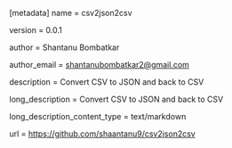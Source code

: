 [metadata]
name = csv2json2csv

version = 0.0.1

author = Shantanu Bombatkar

author_email = shantanubombatkar2@gmail.com

description = Convert CSV to JSON and back to CSV

long_description = Convert CSV to JSON and back to CSV

long_description_content_type = text/markdown

url = https://github.com/shaantanu9/csv2json2csv

